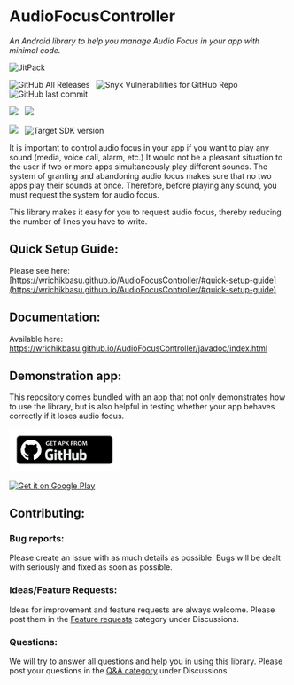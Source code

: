 # AudioFocusController
<i>An Android library to help you manage Audio Focus in your app with minimal code.</i>

<img alt="JitPack" src="https://img.shields.io/jitpack/version/com.github.WrichikBasu/AudioFocusController?color=%238737f0&style=for-the-badge">

![GitHub All Releases](https://img.shields.io/github/downloads/WrichikBasu/AudioFocusController/total?style=for-the-badge) &nbsp; 
![Snyk Vulnerabilities for GitHub Repo](https://img.shields.io/snyk/vulnerabilities/github/WrichikBasu/AudioFocusController?style=for-the-badge) &nbsp; 
![GitHub last commit](https://img.shields.io/github/last-commit/WrichikBasu/AudioFocusController?style=for-the-badge)

![](https://img.shields.io/badge/Licence%3A%20library-Mozilla%20Public%20Licence%202.0-important?style=for-the-badge) &nbsp;
![](https://img.shields.io/badge/Licence%3A%20demoapp-GNU%20AGPL%20v3.0-blue?style=for-the-badge)

![](https://img.shields.io/badge/Minimum%20SDK%20version-Lollipop%20(API%2021)-%2306486b?style=for-the-badge) &nbsp; 
![Target SDK version](https://img.shields.io/badge/target%20sdk%20version-Android%2012%20(API%2031)-brightgreen?style=for-the-badge)

It is important to control audio focus in your app if you want to play any sound (media, voice call, alarm, etc.) It would not be a pleasant situation to the user if two or more apps simultaneously play different sounds. The system of granting and abandoning audio focus makes sure that no two apps play their sounds at once. Therefore, before playing any sound, you must request the system for audio focus.

This library makes it easy for you to request audio focus, thereby reducing the number of lines you have to write.

## Quick Setup Guide:
Please see here: [https://wrichikbasu.github.io/AudioFocusController/#quick-setup-guide](https://wrichikbasu.github.io/AudioFocusController/#quick-setup-guide)

## Documentation:
Available here: https://wrichikbasu.github.io/AudioFocusController/javadoc/index.html

## Demonstration app:

This repository comes bundled with an app that not only demonstrates how to use the library, but is also helpful in testing whether your app behaves correctly if it loses audio focus.

<a href="https://github.com/WrichikBasu/AudioFocusController/releases/latest"><img src="github.png"
     alt="Download from Github icon"
     width="200" /></a>
     
 <a href='https://play.google.com/store/apps/details?id=in.basulabs.audiofocuscontroller.demoapp'><img alt='Get it on Google Play' src='https://play.google.com/intl/en_us/badges/static/images/badges/en_badge_web_generic.png' width=200/></a>

## Contributing:
### Bug reports:
Please create an issue with as much details as possible. Bugs will be dealt with seriously and fixed as soon as possible.

### Ideas/Feature Requests:
Ideas for improvement and feature requests are always welcome. Please post them in the [Feature requests](https://github.com/WrichikBasu/AudioFocusController/discussions?discussions_q=category%3A%22Feature+requests%22) category under Discussions.

### Questions:
We will try to answer all questions and help you in using this library. Please post your questions in the [Q&A category](https://github.com/WrichikBasu/AudioFocusController/discussions?discussions_q=category%3AQ%26A) under Discussions.
